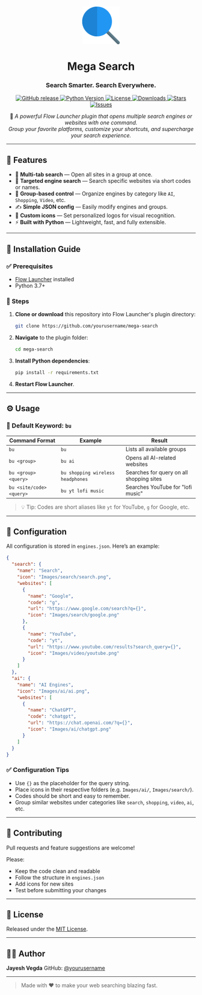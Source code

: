 
<p align="center">
  <img src="Images/app.png" alt="Mega Search Logo" width="100" height="100" />
</p>

<h1 align="center">Mega Search</h1>
<h3 align="center">Search Smarter. Search Everywhere.</h3>

<p align="center">
  <!-- Core Badges -->
  <a href="https://github.com/JayeshVegda/Flow.Launcher.Plugin.MegaSearch/releases">
    <img src="https://img.shields.io/github/v/release/JayeshVegda/Flow.Launcher.Plugin.MegaSearch?style=for-the-badge&color=blue" alt="GitHub release">
  </a>
  <a href="https://python.org">
    <img src="https://img.shields.io/badge/python-3.7+-blue?style=for-the-badge&logo=python" alt="Python Version">
  </a>
  <a href="LICENSE">
    <img src="https://img.shields.io/github/license/JayeshVegda/Flow.Launcher.Plugin.MegaSearch?style=for-the-badge" alt="License">
  </a>
  <a href="https://github.com/JayeshVegda/Flow.Launcher.Plugin.MegaSearch/releases">
    <img src="https://img.shields.io/github/downloads/JayeshVegda/Flow.Launcher.Plugin.MegaSearch/total?style=for-the-badge&color=success" alt="Downloads">
  </a>
  <!-- Optional/Extra Badges -->
  <a href="https://github.com/JayeshVegda/Flow.Launcher.Plugin.MegaSearch/stargazers">
    <img src="https://img.shields.io/github/stars/JayeshVegda/Flow.Launcher.Plugin.MegaSearch?style=for-the-badge&color=yellow" alt="Stars">
  </a>
  <a href="https://github.com/JayeshVegda/Flow.Launcher.Plugin.MegaSearch/issues">
    <img src="https://img.shields.io/github/issues/JayeshVegda/Flow.Launcher.Plugin.MegaSearch?style=for-the-badge&color=orange" alt="Issues">
  </a>
</p>

<p align="center">
  🚀 <em>A powerful Flow Launcher plugin that opens multiple search engines or websites with one command.</em><br>
  <em>Group your favorite platforms, customize your shortcuts, and supercharge your search experience.</em>
</p>

---


## 📆 Features

* 🔗 **Multi-tab search** — Open all sites in a group at once.
* 🎯 **Targeted engine search** — Search specific websites via short codes or names.
* 🧹 **Group-based control** — Organize engines by category like `AI`, `Shopping`, `Video`, etc.
* ✍️ **Simple JSON config** — Easily modify engines and groups.
* 🎨 **Custom icons** — Set personalized logos for visual recognition.
* ⚡ **Built with Python** — Lightweight, fast, and fully extensible.

---

## 🚀 Installation Guide

### ✅ Prerequisites

* [Flow Launcher](https://www.flowlauncher.com/) installed
* Python 3.7+

### 📁 Steps

1. **Clone or download** this repository into Flow Launcher's plugin directory:

   ```bash
   git clone https://github.com/yourusername/mega-search
   ```

2. **Navigate** to the plugin folder:

   ```bash
   cd mega-search
   ```

3. **Install Python dependencies**:

   ```bash
   pip install -r requirements.txt
   ```

4. **Restart Flow Launcher**.

---

## ⚙️ Usage

### 🔑 Default Keyword: `bu`

| Command Format           | Example                           | Result                                   |
| ------------------------ | --------------------------------- | ---------------------------------------- |
| `bu`                     | `bu`                              | Lists all available groups               |
| `bu <group>`             | `bu ai`                           | Opens all AI-related websites            |
| `bu <group> <query>`     | `bu shopping wireless headphones` | Searches for query on all shopping sites |
| `bu <site/code> <query>` | `bu yt lofi music`                | Searches YouTube for "lofi music"        |

> 💡 Tip: Codes are short aliases like `yt` for YouTube, `g` for Google, etc.

---

## 🔄 Configuration

All configuration is stored in `engines.json`. Here’s an example:

```json
{
  "search": {
    "name": "Search",
    "icon": "Images/search/search.png",
    "websites": [
      {
        "name": "Google",
        "code": "g",
        "url": "https://www.google.com/search?q={}",
        "icon": "Images/search/google.png"
      },
      {
        "name": "YouTube",
        "code": "yt",
        "url": "https://www.youtube.com/results?search_query={}",
        "icon": "Images/video/youtube.png"
      }
    ]
  },
  "ai": {
    "name": "AI Engines",
    "icon": "Images/ai/ai.png",
    "websites": [
      {
        "name": "ChatGPT",
        "code": "chatgpt",
        "url": "https://chat.openai.com/?q={}",
        "icon": "Images/ai/chatgpt.png"
      }
    ]
  }
}
```

### ✅ Configuration Tips

* Use `{}` as the placeholder for the query string.
* Place icons in their respective folders (e.g. `Images/ai/`, `Images/search/`).
* Codes should be short and easy to remember.
* Group similar websites under categories like `search`, `shopping`, `video`, `ai`, etc.

---

## 🤝 Contributing

Pull requests and feature suggestions are welcome!

Please:

* Keep the code clean and readable
* Follow the structure in `engines.json`
* Add icons for new sites
* Test before submitting your changes

---

## 📄 License

Released under the [MIT License](LICENSE).

---

## 👨‍💻 Author

**Jayesh Vegda**
GitHub: [@yourusername](https://github.com/JayeshVegda/)

---

> Made with ❤️ to make your web searching blazing fast.
